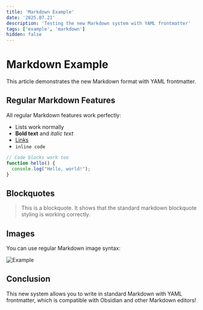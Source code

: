 ```yaml
---
title: 'Markdown Example'
date: '2025.07.21'
description: 'Testing the new Markdown system with YAML frontmatter'
tags: ['example', 'markdown']
hidden: false
---
```


# Markdown Example

This article demonstrates the new Markdown format with YAML frontmatter.

## Regular Markdown Features

All regular Markdown features work perfectly:

- Lists work normally
- **Bold text** and *italic text*
- [Links](https://example.com) 
- `inline code`

```javascript
// Code blocks work too
function hello() {
  console.log("Hello, world!");
}
```

## Blockquotes

> This is a blockquote. It shows that the standard markdown blockquote styling is working correctly.

## Images

You can use regular Markdown image syntax:

![Example](example.jpg)

## Conclusion

This new system allows you to write in standard Markdown with YAML frontmatter, which is compatible with Obsidian and other Markdown editors!
